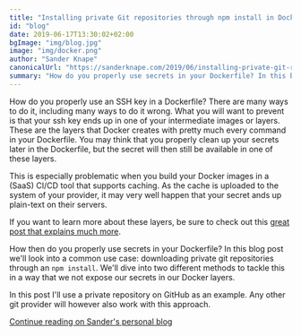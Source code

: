 ```yaml
---
title: "Installing private Git repositories through npm install in Docker"
id: "blog"
date: 2019-06-17T13:30:02+02:00
bgImage: "img/blog.jpg"
image: "img/docker.png"
author: "Sander Knape"
canonicalUrl: "https://sanderknape.com/2019/06/installing-private-git-repositories-npm-install-docker/"
summary: "How do you properly use secrets in your Dockerfile? In this blog post we'll look into a common use case: downloading private git repositories through an `npm install`. We'll dive into two different methods to tackle this in a way that we not expose our secrets in our Docker layers."
---
```


How do you properly use an SSH key in a Dockerfile? There are many ways to do it, including many ways to do it wrong. What you will want to prevent is that your ssh key ends up in one of your intermediate images or layers. These are the layers that Docker creates with pretty much every command in your Dockerfile. You may think that you properly clean up your secrets later in the Dockerfile, but the secret will then still be available in one of these layers.

This is especially problematic when you build your Docker images in a (SaaS) CI/CD tool that supports caching. As the cache is uploaded to the system of your provider, it may very well happen that your secret ands up plain-text on their servers.

If you want to learn more about these layers, be sure to check out this [great post that explains much more](https://medium.com/@jessgreb01/digging-into-docker-layers-c22f948ed612).

How then do you properly use secrets in your Dockerfile? In this blog post we'll look into a common use case: downloading private git repositories through an `npm install`. We'll dive into two different methods to tackle this in a way that we not expose our secrets in our Docker layers.

In this post I'll use a private repository on GitHub as an example. Any other git provider will however also work with this approach.

[Continue reading on Sander's personal blog](https://sanderknape.com/2019/06/installing-private-git-repositories-npm-install-docker/)
